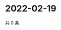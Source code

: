 # 2022-02-19

共 0 条

<!-- BEGIN WEIBO -->
<!-- 最后更新时间 Sat Feb 19 2022 07:14:29 GMT+0800 (China Standard Time) -->

<!-- END WEIBO -->
